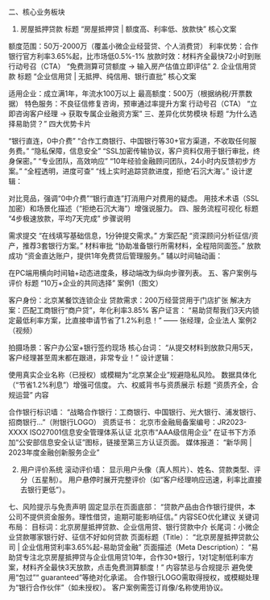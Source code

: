 二、核心业务板块
1. 房屋抵押贷款
标题
“房屋抵押贷 | 额度高、利率低、放款快”
核心文案

额度范围：50万-2000万（覆盖小微企业经营贷、个人消费贷）
利率优势：合作银行官方利率3.65%起，比市场低0.5%-1%
放款时效：材料齐全最快72小时到账
行动号召（CTA）
“免费测算可贷额度 → 输入房产估值立即评估”
2. 企业信用贷款
标题
“企业信用贷 | 无抵押、纯信用、银行直批”
核心文案

适用企业：成立满1年，年流水100万以上
最高额度：500万（根据纳税/开票数据）
特色服务：不良征信修复咨询，预审通过率提升方案
行动号召（CTA）
“立即咨询客户经理 → 获取专属企业融资方案”
三、差异化优势模块
标题
“为什么选择易助贷？”
四大优势卡片

“银行直连，0中介费”
“合作工商银行、中国银行等30+官方渠道，不收取任何服务费。”
“隐私保障，信息安全”
“SSL加密传输协议，客户资料仅用于银行审批，终身保密。”
“专业团队，高效响应”
“10年经验金融顾问团队，24小时内反馈初步方案。”
“全程透明，进度可查”
“线上实时追踪贷款进度，拒绝‘石沉大海’。”
设计逻辑：

对比竞品，强调“0中介费”“银行直连”打消用户对费用的疑虑。
用技术术语（SSL加密）和场景化描述（“拒绝石沉大海”）增强说服力。
四、服务流程可视化
标题
“4步极速放款，平均7天完成”
步骤说明

需求提交
“在线填写基础信息，1分钟提交需求。”
方案匹配
“资深顾问分析征信/资产，推荐3套银行方案。”
材料审批
“协助准备银行所需材料，全程陪同面签。”
放款成功
“资金直达账户，提供1年免费贷后管理服务。”
辅以时间轴动画：

在PC端用横向时间轴+动态进度条，移动端改为纵向步骤列表。
五、客户案例与评价
标题
“10万+企业的共同选择”
案例1（图文）

客户身份：北京某餐饮连锁企业
贷款需求：200万经营贷用于门店扩张
解决方案：匹配工商银行“商户贷”，年化利率3.85%
客户证言：
“易助贷帮我们3天内锁定最低利率方案，比直接申请节省了1.2%利息！”
—— 张经理，企业法人
案例2（视频）

拍摄场景：客户办公室+银行签约现场
核心台词：
“从提交材料到放款只用5天，客户经理甚至周末都在跟进，非常专业！”
设计逻辑：

使用真实企业名称（已授权）或模糊为“北京某企业”规避隐私风险。
数据具体化（“节省1.2%利息”）增强可信度。
六、权威背书与资质展示
标题
“资质齐全，合规运营”
内容

合作银行标识墙：
“战略合作银行：工商银行、中国银行、光大银行、浦发银行、招商银行…”（附银行LOGO）
资质证书：
北京市金融局备案编号：JR2023-XXXX
ISO27001信息安全管理体系认证
北京市“AAA级信用企业”
在证书下方添加“公安部信息安全认证”图标，链接至第三方认证页面。
媒体报道：
“新华网 | 2023年度金融创新服务企业”

2. 用户评价系统
滚动评价墙：
显示用户头像（真人照片）、姓名、贷款类型、评分（五星制）。
用户悬停时展开完整评价（如“客户经理响应迅速，利率比直接去银行更低”）。

七、风险提示与免责声明
固定显示在页面底部：
“贷款产品由合作银行提供，本公司不提供资金服务。理性借贷，逾期可能影响征信。”
内容SEO优化建议
关键词布局：
目标词：北京房屋抵押贷款、企业信用贷、银行贷款中介
长尾词：小微企业贷款哪家银行好、征信不好如何贷款
页面标题（Title）：
“北京房屋抵押贷款公司 | 企业信用贷利率3.65%起-易助贷金融”
页面描述（Meta Description）：
“易助贷专注北京房屋抵押贷与企业信用贷10年，合作30+银行，1对1定制低利率方案，材料齐全最快3天放款，点击免费测算额度！”
内容禁忌与合规提示
避免使用“包过”“ guaranteed”等绝对化承诺。
合作银行LOGO需取得授权，或模糊处理为“银行合作伙伴”（如未授权）。
客户案例需签订肖像/名称使用协议。